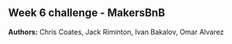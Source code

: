 Week 6 challenge - MakersBnB
----------------------------

**Authors:** Chris Coates, Jack Riminton, Ivan Bakalov, Omar Alvarez